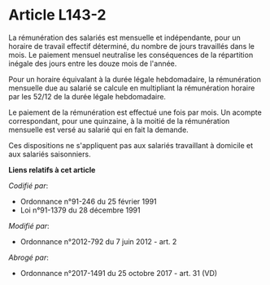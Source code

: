 # Article L143-2

La rémunération des salariés est mensuelle et indépendante, pour un horaire de travail effectif déterminé, du nombre de jours
travaillés dans le mois. Le paiement mensuel neutralise les conséquences de la répartition inégale des jours entre les douze
mois de l'année. 

Pour un horaire équivalant à la durée légale hebdomadaire, la rémunération mensuelle due au salarié se calcule en multipliant
la rémunération horaire par les 52/12 de la durée légale hebdomadaire. 

Le paiement de la rémunération est effectué une fois par mois. Un acompte correspondant, pour une quinzaine, à la moitié de
la rémunération mensuelle est versé au salarié qui en fait la demande. 

Ces dispositions ne s'appliquent pas aux salariés travaillant à domicile et aux salariés saisonniers.

**Liens relatifs à cet article**

_Codifié par_:

  - Ordonnance n°91-246 du 25 février 1991
  - Loi n°91-1379 du 28 décembre 1991

_Modifié par_:

  - Ordonnance n°2012-792 du 7 juin 2012 - art. 2

_Abrogé par_:

  - Ordonnance n°2017-1491 du 25 octobre 2017 - art. 31 (VD)
